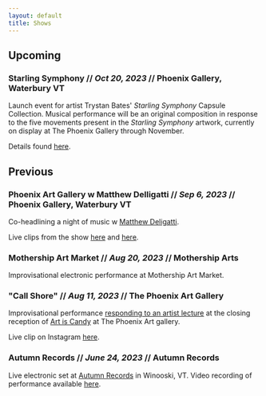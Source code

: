 ```yaml
---
layout: default
title: Shows
---
```


## Upcoming

### **Starling Symphony** // *Oct 20, 2023* // Phoenix Gallery, Waterbury VT

Launch event for artist Trystan Bates' *Starling Symphony* Capsule Collection. Musical performance will be an original composition in response to the five movements present in the *Starling Symphony* artwork, currently on display at The Phoenix Gallery through November.

Details found [here](https://www.instagram.com/st.silva.music/?img_index=1).

## Previous

### **Phoenix Art Gallery w Matthew Delligatti** // *Sep 6, 2023* // Phoenix Gallery, Waterbury VT

Co-headlining a night of music w [Matthew Deligatti](https://www.matthewdelligatti.com/). 

Live clips from the show [here](https://www.instagram.com/p/Cw3s454Ol0N/) and [here](https://www.instagram.com/p/Cw3uofVOauZ/).

### **Mothership Art Market** // *Aug 20, 2023* // Mothership Arts

Improvisational electronic performance at Mothership Art Market.

### **"Call Shore"** // *Aug 11, 2023* // The Phoenix Art Gallery

Improvisational performance [responding to an artist lecture](https://thephoenixvt.com/events-calendar/2023/8/11/phoenix-talks-steve-budington-amp-saint-silva) at the closing reception of [Art is Candy](https://thephoenixvt.com/events-calendar/2023/8/11/phoenix-talks-steve-budington-amp-saint-silva) at The Phoenix Art gallery.

Live clip on Instagram [here](https://www.instagram.com/p/Cv0wYtiBg1l/).

### **Autumn Records** // *June 24, 2023* // Autumn Records

Live electronic set at [Autumn Records](https://www.autumnrecordsvt.com/) in Winooski, VT. Video recording of performance available [here](https://youtu.be/Zbh9wtCPIus).

